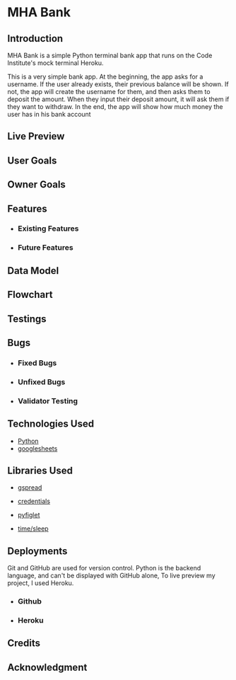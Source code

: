 # MHA Bank



## Introduction
MHA Bank is a simple Python terminal bank app that runs on the Code Institute's mock terminal Heroku.


This is a very simple bank app. At the beginning, the app asks for a username. If the user already exists, their previous balance will be shown. If not, the app will create the username for them, and then asks them to deposit the amount. When they input their deposit amount, it will ask them if they want to withdraw. In the end, the app will show how much money the user has in his bank account

## Live Preview

## User Goals

## Owner Goals

## Features 
* ### Existing Features
* ### Future Features

## Data Model

## Flowchart

## Testings

## Bugs

* ### Fixed Bugs
* ### Unfixed Bugs
* ### Validator Testing

## Technologies Used
* [Python](https://www.python.org/)
* [googlesheets](https://www.google.co.uk/sheets/about/)

## Libraries Used

* [gspread](https://docs.gspread.org/en/v3.7.0/api.html)

* [credentials](https://pypi.org/project/credentials/)

* [pyfiglet](https://pypi.org/project/pyfiglet/0.7/)

* [time/sleep](https://www.programiz.com/python-programming/time/sleep)

## Deployments
Git and GitHub are used for version control. Python is the backend language, and can't be displayed with GitHub alone, To live preview my project, I used Heroku.
* ### Github
* ### Heroku

## Credits
## Acknowledgment
